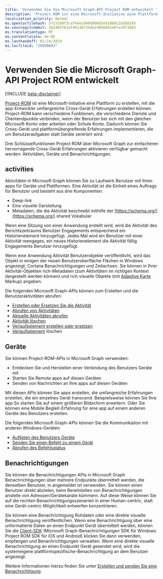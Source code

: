 ```yaml
---
title: 'Verwenden Sie die Microsoft Graph-API Project ROM entwickelt '
description: 'Project-ROM ist eine Microsoft-Initiative eine Plattform zu erstellen, mit die app-Entwickler umfangreiche Cross-Gerät Erfahrungen erstellen können. Project-ROM kann verschiedene Funktionen, die verschiedene Dienste und Clientendpunkte verbinden, wenn der Benutzer bei sich mit den gleichen Microsoft-Konto oder arbeiten oder Schule Konto. Dadurch können Sie Cross-Gerät und plattformübergreifende Erfahrungen implementieren, die um Benutzeraufgaben statt Geräte zentriert wird. '
localization_priority: Normal
ms.openlocfilehash: 57c5189f3caf64ec048d000d5e9108811bd88145
ms.sourcegitcommit: 3d24047b3af46136734de2486b041e67a34f3d83
ms.translationtype: MT
ms.contentlocale: de-DE
ms.lasthandoff: 01/24/2019
ms.locfileid: "29509693"
---
```

# <a name="use-the-microsoft-graph-api-to-work-with-project-rome"></a>Verwenden Sie die Microsoft Graph-API Project ROM entwickelt 

[!INCLUDE [beta-disclaimer](../../includes/beta-disclaimer.md)]

[Project-ROM](https://developer.microsoft.com/en-us/windows/project-rome) ist eine Microsoft-Initiative eine Plattform zu erstellen, mit die app-Entwickler umfangreiche Cross-Gerät Erfahrungen erstellen können. Project-ROM kann verschiedene Funktionen, die verschiedene Dienste und Clientendpunkte verbinden, wenn der Benutzer bei sich mit den gleichen Microsoft-Konto oder arbeiten oder Schule Konto. Dadurch können Sie Cross-Gerät und plattformübergreifende Erfahrungen implementieren, die um Benutzeraufgaben statt Geräte zentriert wird. 

Drei Schlüsselfunktionen Project ROM über Microsoft Graph zur einfacheren hervorragende Cross-Gerät Erfahrungen aktivieren verfügbar gemacht werden: Aktivitäten, Geräte und Benachrichtigungen. 

## <a name="activities"></a>activities

Aktivitäten in Microsoft Graph können Sie zu Laufwerk Benutzer mit Ihren apps für Geräte und Plattformen. Eine Aktivität ist die Einheit eines Auftrags für Benutzer und besteht aus drei Komponenten:

- Deep-link
- Eine visuelle Darstellung
- Metadaten, die die Aktivität beschreibt mithilfe der [https://schema.org/](https://schema.org/) shared Vokabular

Wenn eine Sitzung von einer Anwendung erstellt wird, wird die Aktivität des Berichtszeitraums Benutzer Engagements entsprechend ein Historienelement hinzugefügt. Jedes Mal wird ein Benutzer mit einer Aktivität reengages, ein neues Historienelement die Aktivität fällig Engagements Benutzer hinzugefügt.

Wenn eine Anwendung Aktivität Benutzerobjekte veröffentlicht, wird das Objekt in einigen der neuen Benutzeroberfläche Flächen in Windows angezeigt; Cortana Benachrichtigungen und Zeitachsen. Sie können in Ihrer Aktivität-Objekten rich-Metadaten (zum Aktivitäten im richtigen Kontext dargestellt werden können) und rich visuelle Objekte (mit [Adaptive Karte](https://adaptivecards.io/) Markup) angeben.

Die folgenden Microsoft Graph-APIs können zum Erstellen und die Benutzeraktivitäten abrufen:

- [Erstellen oder Ersetzen Sie die Aktivität](../api/projectrome-put-activity.md)
- [Abrufen von Aktivitäten](../api/projectrome-get-activities.md)
- [Aktuelle Aktivitäten abrufen](../api/projectrome-get-recent-activities.md)
- [Aktivität löschen](../api/projectrome-delete-activity.md)
- [Verlaufselement erstellen oder ersetzen](../api/projectrome-put-historyitem.md)
- [Verlaufselement](../api/projectrome-delete-historyitem.md) löschen

## <a name="devices"></a>Geräte

Sie können Project-ROM-APIs in Microsoft Graph verwenden:

- Entdecken Sie und Herstellen einer Verbindung des Benutzers Geräte mit
- Starten Sie Remote apps auf diesen Geräten
- Senden von Nachrichten an Ihre apps auf diesen Geräten

Mit diesen APIs können Sie apps erstellen, die umfangreiche Erfahrungen erstellen, die ein einzelnes Gerät transcend. Beispielsweise können Sie Ihre app So starten Sie auf einem größeren Bildschirm erweitern. Oder Sie können eine Mobile Begleit-Erfahrung für eine app auf einem anderen Geräte des Benutzers erstellen.

Die folgenden Microsoft Graph-APIs können Sie die Kommunikation mit anderen Windows-Geräten:

- [Auflisten des Benutzers Geräte](../api/user-list-devices.md)
- [Senden Sie einen Befehl zu einem Gerät](../api/send-device-command.md)
- [Abrufen des Befehlsstatus](../api/get-device-command-status.md)

## <a name="notifications"></a>Benachrichtigungen

Sie können die Benachrichtigungen APIs in Microsoft Graph Benachrichtigungen über mehrere Endpunkte übermittelt werden, die denselben Benutzer, in angemeldet ist verwenden. Sie können einen Benutzer direkt abzielen, beim Bereitstellen von Benachrichtigungen anstelle von Adressen/Gerätekanäle kümmern. Auf diese Weise können Sie auf die rechten Benachrichtigungsszenarien in einer Human-centric, statt eine Gerät-centric Möglichkeit entwerfen konzentrieren. 

Sie können eine Benachrichtigung Rohdaten oder eine direkte visuelle Benachrichtigung veröffentlichen. Wenn eine Benachrichtigung über eine unformatierte Daten an einen Endpunkt Gerät übermittelt werden, können Sie die [Client-SDK](https://github.com/Microsoft/project-rome) (Microsoft Graph-Benachrichtigungen SDK für Windows Project ROM SDK für iOS und Android) klicken Sie dann verwenden, empfangen und Benachrichtigungen verwalten. Wenn eine direkte visuelle Benachrichtigung an einen Endpunkt Gerät gesendet wird, wird die systemeigene plattformspezifische-Benachrichtigung an dem Benutzer angezeigt. 

Weitere Informationen hierzu finden Sie unter [Erstellen und senden Sie eine Benachrichtigung](../api/projectrome-notification-post.md).

<!--
{
  "type": "#page.annotation",
  "suppressions": [
    "Error: /api-reference/beta/resources/project-rome-overview.md:\r\n      Exception processing links.\r\n    System.ArgumentException: Link Definition was null. Link text: !INCLUDE [beta-disclaimer](../../includes/beta-disclaimer.md)\r\n      at ApiDoctor.Validation.DocFile.get_LinkDestinations()\r\n      at ApiDoctor.Validation.DocSet.ValidateLinks(Boolean includeWarnings, String[] relativePathForFiles, IssueLogger issues, Boolean requireFilenameCaseMatch, Boolean printOrphanedFiles)"
  ]
}
-->
